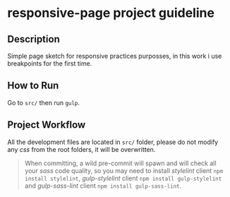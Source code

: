 # responsive-page project guideline

## Description

Simple page sketch for responsive practices purposses, in this work i use breakpoints for the first time.


## How to Run

Go to `src/` then run `gulp`.

## Project Workflow

All the development files are located in `src/` folder, please do not modify  any *css* from the root folders, it will be overwritten.

> When committing, a wild pre-commit will spawn and will check all your *sass* code quality, so you may need to install *stylelint* client `npm install stylelint`, *gulp-stylelint* client `npm install gulp-stylelint` and *gulp-sass-lint* client `npm install gulp-sass-lint`.
